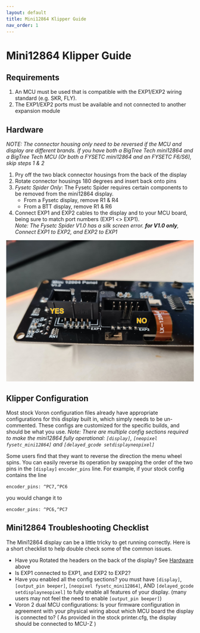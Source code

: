 ```yaml
---
layout: default
title: Mini12864 Klipper Guide
nav_order: 1
---
```


# Mini12864 Klipper Guide

## Requirements

1. An MCU must be used that is compatible with the EXP1/EXP2 wiring standard (e.g. SKR, FLY).
2. The EXP1/EXP2 ports must be available and not connected to another expansion module

## Hardware
*NOTE: The connector housing only need to be reversed if the MCU and display are different brands.  If you have both a BigTree Tech mini12864 and a BigTree Tech MCU (Or both a FYSETC mini12864 and an FYSETC F6/S6), skip steps 1 & 2*
1. Pry off the two black connector housings from the back of the display
2. Rotate connector housings 180 degrees and insert back onto pins
3. *Fysetc Spider Only*: The Fysetc Spider requires certain components to be removed from the mini12864 display.  
   * From a Fysetc display, remove R1 & R4
   * From a BTT display, remove R1 & R6
4. Connect EXP1 and EXP2 cables to the display and to your MCU board, being sure to match port numbers (EXP1 <> EXP1).  <br> *Note: The Fysetc Spider V1.0 has a silk screen error.  __for V1.0 only__, Connect EXP1 to EXP2, and EXP2 to EXP1*



![](./images/mini12864_header_flip.jpg)



## Klipper Configuration
Most stock Voron configuration files already have appropriate configurations for this display built in, which simply needs to be un-commented.  These  configs are customized for the specific builds, and should be what you use.  *_Note: There are multiple config sections required to make the mini12864 fully operational: `[display]`, `[neopixel fysetc_mini12864]` and `[delayed_gcode setdisplayneopixel]`_*

Some users find that they want to reverse the direction the menu wheel spins.  You can easily reverse its operation by swapping the order of the two pins in the `[display]` `encoder_pins` line.  For example, if your stock config contains the line 
```
encoder_pins: ^PC7,^PC6
```
you would change it to
```
encoder_pins: ^PC6,^PC7
```



## Mini12864 Troubleshooting Checklist

The Mini12864 display can be a little tricky to get running correctly.  Here is a short checklist to help double check some of the common issues.

* Have you Rotated the headers on the back of the display?  See [Hardware](#hardware) above
* Is EXP1 connected to EXP1, and EXP2 to EXP2?
* Have you enabled all the config sections?  you must have `[display]`,  `[output_pin beeper]`, `[neopixel fysetc_mini12864]`, AND `[delayed_gcode setdisplayneopixel]` to fully enable all features of your display.  (many users may not feel the need to enable `[output_pin beeper]`)
* Voron 2 dual MCU configurations: Is your firmware configuration in agreement with your physical wiring about which MCU board the display is connected to?  ( As provided in the stock printer.cfg, the display should be connected to MCU-Z )
